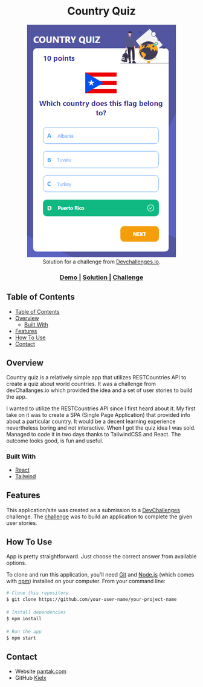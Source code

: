 <!-- Please update value in the {}  -->

<h1 align="center">Country Quiz</h1>
<div align="center">
<img alt="App screenshot" src="https://raw.githubusercontent.com/Kielx/country-quiz/master/screenshots/country-quiz.webp"></img>
</div>

<div align="center">
   Solution for a challenge from  <a href="http://devchallenges.io" target="_blank">Devchallenges.io</a>.
</div>

<div align="center">
  <h3>
    <a href="https://country-quiz.pantak.net">
      Demo
    </a>
    <span> | </span>
    <a href="https://country-quiz.pantak.net">
      Solution
    </a>
    <span> | </span>
    <a href="https://devchallenges.io/challenges/Bu3G2irnaXmfwQ8sZkw8">
      Challenge
    </a>
  </h3>
</div>

<!-- TABLE OF CONTENTS -->

## Table of Contents

- [Table of Contents](#table-of-contents)
- [Overview](#overview)
  - [Built With](#built-with)
- [Features](#features)
- [How To Use](#how-to-use)
- [Contact](#contact)

<!-- OVERVIEW -->

## Overview



Country quiz is a relatively simple app that utilizes RESTCountries API to create a quiz about world countries. It was a challenge from devChallanges.io which provided the idea and a set of user stories to build the app.

I wanted to utilize the RESTCountries API since I first heard about it. My first take on it was to create a SPA (Single Page Application) that provided info about a particular country. It would be a decent learning experience nevertheless boring and not interactive. When I got the quiz idea I was sold. Managed to code it in two days thanks to TailwindCSS and React. The outcome looks good, is fun and useful.
### Built With

<!-- This section should list any major frameworks that you built your project using. Here are a few examples.-->

- [React](https://reactjs.org/)
- [Tailwind](https://tailwindcss.com/)

## Features

<!-- List the features of your application or follow the template. Don't share the figma file here :) -->

This application/site was created as a submission to a [DevChallenges](https://devchallenges.io/challenges) challenge. The [challenge](https://devchallenges.io/challenges/Bu3G2irnaXmfwQ8sZkw8) was to build an application to complete the given user stories.

## How To Use

<!-- Example: -->

App is pretty straightforward. Just choose the correct answer from available options.

To clone and run this application, you'll need [Git](https://git-scm.com) and [Node.js](https://nodejs.org/en/download/) (which comes with [npm](http://npmjs.com)) installed on your computer. From your command line:

```bash
# Clone this repository
$ git clone https://github.com/your-user-name/your-project-name

# Install dependencies
$ npm install

# Run the app
$ npm start
```

## Contact

- Website [pantak.com](https://pantak.com)
- GitHub [Kielx](https://github.com/Kielx)

